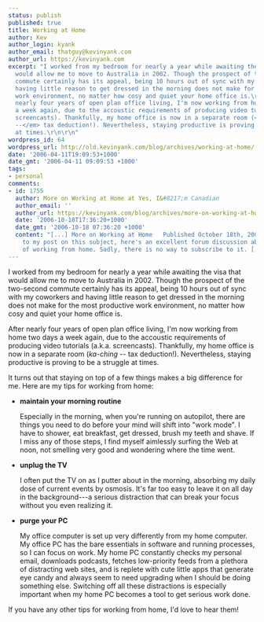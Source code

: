 ```yaml
---
status: publish
published: true
title: Working at Home
author: Kev
author_login: kyank
author_email: thatguy@kevinyank.com
author_url: https://kevinyank.com
excerpt: "I worked from my bedroom for nearly a year while awaiting the visa that
  would allow me to move to Australia in 2002. Though the prospect of the two-second
  commute certainly has its appeal, being 10 hours out of sync with my coworkers and
  having little reason to get dressed in the morning does not make for the most productive
  work environment, no matter how cosy and quiet your home office is.\r\n\r\nAfter
  nearly four years of open plan office living, I'm now working from home two days
  a week again, due to the accoustic requirements of producing video tutorials (a.k.a.
  screencasts). Thankfully, my home office is now in a separate room (<em>ka-ching
  --</em> tax deduction!). Nevertheless, staying productive is proving to be a struggle
  at times.\r\n\r\n"
wordpress_id: 64
wordpress_url: http://old.kevinyank.com/blog/archives/working-at-home/
date: '2006-04-11T19:09:53+1000'
date_gmt: '2006-04-11 09:09:53 +1000'
tags:
- personal
comments:
- id: 1755
  author: More on Working at Home at Yes, I&#8217;m Canadian
  author_email: ''
  author_url: https://kevinyank.com/blog/archives/more-on-working-at-home/
  date: '2006-10-18T17:36:20+1000'
  date_gmt: '2006-10-18 07:36:20 +1000'
  content: "[...] More on Working at Home   Published October 18th, 2006    Further
    to my post on this subject, here's an excellent forum discussion about the challenges
    of working from home. Sadly, there is no way to subscribe to it. [...]"
---
```

<p>I worked from my bedroom for nearly a year while awaiting the visa that would allow me to move to Australia in 2002. Though the prospect of the two-second commute certainly has its appeal, being 10 hours out of sync with my coworkers and having little reason to get dressed in the morning does not make for the most productive work environment, no matter how cosy and quiet your home office is.</p>
<p>After nearly four years of open plan office living, I'm now working from home two days a week again, due to the accoustic requirements of producing video tutorials (a.k.a. screencasts). Thankfully, my home office is now in a separate room (<em>ka-ching --</em> tax deduction!). Nevertheless, staying productive is proving to be a struggle at times.</p>
<p><a id="more"></a><a id="more-64"></a>It turns out that staying on top of a few things makes a big difference for me. Here are my tips for working from home:</p>
<ul>
<li>
<p><strong>maintain your morning routine</strong></p>
<p>Especially in the morning, when you're running on autopilot, there are things you need to do before your mind will shift into "work mode". I have to shower, eat breakfast, get dressed, brush my teeth and shave. If I miss any of those steps, I find myself aimlessly surfing the Web at noon, not smelling very good and wondering where the time went.</p>
</li>
<li>
<p><strong>unplug the TV</strong></p>
<p>I often put the TV on as I putter about in the morning, absorbing my daily dose of current events by osmosis. It's far too easy to leave it on all day in the background---a serious distraction that can break your focus without you even realizing it.</p>
</li>
<li>
<p><strong>purge your PC</strong></p>
<p>My office computer is set up very differently from my home computer. My office PC has the bare essentials in software and running processes, so I can focus on work. My home PC constantly checks my personal email, downloads podcasts, fetches low-priority feeds from a plethora of distracting web sites, and is replete with cute little apps that generate eye candy and always seem to need upgrading when I should be doing something else. Switching off all these distractions is especially important when my home PC becomes a tool to get serious work done.</p>
</li>
</ul>
<p>If you have any other tips for working from home, I'd love to hear them!</p>
